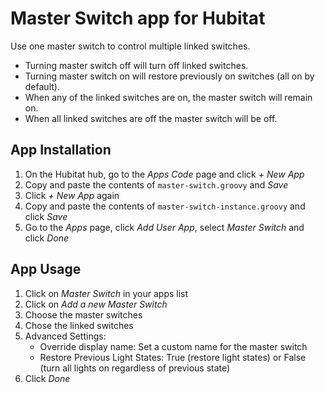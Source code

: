 # Master Switch app for Hubitat

Use one master switch to control multiple linked switches.

* Turning master switch off will turn off linked switches.
* Turning master switch on will restore previously on switches (all on by default).
* When any of the linked switches are on, the master switch will remain on.
* When all linked switches are off the master switch will be off.


## App Installation

1. On the Hubitat hub, go to the _Apps Code_ page and click _+ New App_
2. Copy and paste the contents of `master-switch.groovy` and _Save_
3. Click _+ New App_ again
4. Copy and paste the contents of `master-switch-instance.groovy` and click _Save_
5. Go to the _Apps_ page, click _Add User App_, select _Master Switch_ and click _Done_

## App Usage

1. Click on _Master Switch_ in your apps list
2. Click on _Add a new Master Switch_
3. Choose the master switches
4. Chose the linked switches
5. Advanced Settings:
    * Override display name: Set a custom name for the master switch
    * Restore Previous Light States: True (restore light states) or False (turn all lights on regardless of previous state)
6. Click _Done_